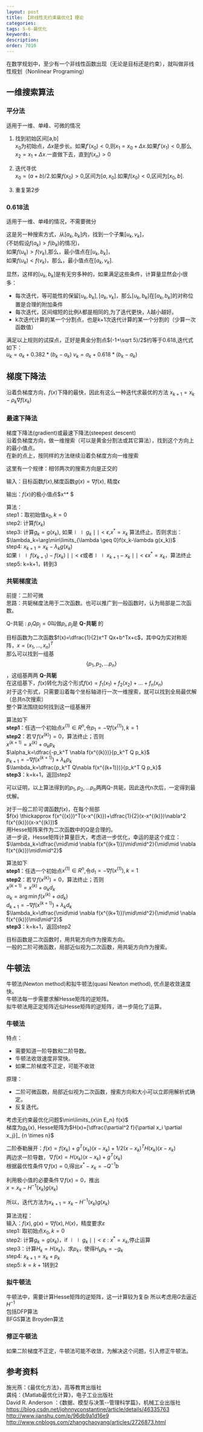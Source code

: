 ```yaml
---
layout: post
title: 【非线性无约束最优化】理论
categories:
tags: 5-6-最优化
keywords:
description:
order: 7010
---
```




在数学规划中，至少有一个非线性函数出现（无论是目标还是约束），就叫做非线性规划（Nonlinear Programing）
## 一维搜索算法

### 平分法
适用于一维、单峰、可微的情况
1. 找到初始区间[a,b]  
$x_0$为初始点，$\Delta x$是步长。如果$f'(x_0)<0$,则$x_1=x_0+\Delta x$.如果$f'(x_1)<0$,那么$x_2=x_1+\Delta x$.一直做下去，直到$f(x_n)>0$  

2. 迭代寻优  
$x_0=(a+b)/2$.如果$f(x_0)>0$,区间为$[a,x_0]$.如果$f(x_0)<0$,区间为$[x_0,b]$.

3. 重复第2步

### 0.618法
适用于一维、单峰的情况，不需要微分  

这是另一种搜索方式，从$[a_k,b_k]$内，找到一个子集$[u_k,v_k]$，  
(不妨假设$f(a_k)>f(b_k)$的情况)，  
如果$f(u_k)>f(v_k)$,那么，最小值点在$[u_k,b_k]$，  
如果$f(u_k)<f(v_k)$，那么，最小值点在$[a_k,v_k]$.

显然，这样的$[u_k,b_k]$是有无穷多种的，如果满足这些条件，计算量显然会小很多：
- 每次迭代，等可能性的保留$[u_k,b_k],[a_k,v_k]$，那么$[u_k,b_k]$在$[a_k,b_k]$的对称位置是合理的附加条件
- 每次迭代，区间缩短的比例$\lambda$都是相同的,为了迭代更快，$\lambda$越小越好。
- k次迭代计算的某一个分割点，也是k+1次迭代计算的某一个分割的（少算一次函数值）

满足以上规则的试探点，正好是黄金分割点$(-1+\sqrt 5)/2$约等于0.618,迭代式如下：  
$u_k=a_k+0.382* (b_k - a_k)$
$v_k=a_k+0.618* (b_k - a_k)$


## 梯度下降法

沿着负梯度方向，$f(x)$下降的最快，因此有这么一种迭代求最优的方法
$x_{k+1}=x_k-\rho_k \nabla f(x_k)$  

### 最速下降法
梯度下降法(gradient)或最速下降法(steepest descent)  
沿着负梯度方向，做一维搜索（可以是黄金分割法或其它算法），找到这个方向上的最小值点。   
在新的点上，按同样的方法继续沿着负梯度方向一维搜索   

这里有一个规律：相邻两次的搜索方向是正交的

输入：目标函数$f(x)$,梯度函数$g(x)=\nabla f(x)$, 精度$\epsilon$  


输出：$f(x)$的极小值点$x^* $  


算法：  
step1：取初始值$x_0,k=0$  
step2: 计算$f(x_k)$  
step3: 计算$g_k=g(x_k)$, 如果$\mid \mid g_k \mid\mid <\epsilon$,$x^* =x_k$ 算法终止。否则求出：  
$\lambda_k=\arg\min\limits_{\lambda \geq 0}f(x_k-\lambda g(x_k))$  
step4: $x_{k+1}=x_k-\lambda_k g(x_k)$  
如果$\mid\mid f(x_{k+1})-f(x_k)\mid\mid <\epsilon$或者$\mid\mid x_{k+1}-x_k\mid\mid<\epsilon$$x^* =x_k$，算法终止  
step5: k=k+1，转到3  


### 共轭梯度法
前提：二阶可微  
思路：共轭梯度法用于二次函数。也可以推广到一般函数时，认为局部是二次函数。  


Q-共轭
:    $p_i Q p_j =0$叫做$p_i,p_j$是 **Q-共轭** 的  


目标函数为二次函数$f(x)=\dfrac{1}{2}x^T Qx+b^Tx+c$，其中Q为实对称矩阵，$x=(x_1,...,x_n)^T$  
那么可以找到一组基$$\{ p_1,p_2,...p_n\}$$，这组基两两 **Q-共轭**  
在这组基下，$f(x)$转化为这个形式$f(x)=f_1(x_1)+f_2(x_2)+...+f_n(x_n)$  
对于这个形式，只需要沿着每个坐标轴进行一次一维搜索，就可以找到全局最优解（总共n次搜索）  
整个算法围绕如何找到这一组基展开  


算法如下  
**step1**：任选一个初始点$x^{(1)}\in R^n$,令$p_1=-\nabla f(x^{(1)}), k=1$  
**step2**：若$\nabla f(x^{(k)})=0$，算法终止；否则  
$x^{(k+1)}=x^{(k)}+\alpha_k p_k$  
$\alpha_k=\dfrac{-p_k^T \nabla f(x^{(k)})}{p_k^T Q p_k}$  
$p_{k+1}=-\nabla f(x^{(k+1)})+\lambda_kp_k$  
$\lambda_k=\dfrac{p_k^T Q\nabla f(x^{(k+1)})}{p_k^T Q p_k}$  
**step3**：k=k+1，返回step2  


可以证明，以上算法得到的$p_1,p_2,...p_n$两两Q-共轭，因此迭代n次后，一定得到最优解。  


对于一般二阶可谓函数$f(x)$，在每个局部  
$f(x) \thickapprox f(x^{(x)})^T(x-x^{(k)})+\dfrac{1}{2}(x-x^{(k)})\nabla^2 f(x^{(k)})(x-x^{(k)})$  
用Hesse矩阵来作为二次函数中的Q是合理的。  
进一步说，Hesse矩阵计算量巨大，考虑进一步优化，幸运的是这个成立：$\lambda_k=\dfrac{\mid\mid \nabla f(x^{(k+1)})\mid\mid^2}{\mid\mid \nabla f(x^{(k)})\mid\mid^2}$  


算法如下  
**step1**：任选一个初始点$x^{(1)}\in R^n$,令$d_1=-\nabla f(x^{(1)}), k=1$  
**step2**：若$\nabla f(x^{(k)})=0$，算法终止；否则  
$x^{(k+1)}=x^{(k)}+\alpha_k d_k$  
$\alpha_k=\arg\min f(x^{(k)}+\alpha d_k)$  
$d_{k+1}=-\nabla f(x^{(k+1)})+\lambda_kd_k$  
$\lambda_k=\dfrac{\mid\mid \nabla f(x^{(k+1)})\mid\mid^2}{\mid\mid \nabla f(x^{(k)})\mid\mid^2}$  
**step3**：k=k+1，返回step2  



目标函数是二次函数时，用共轭方向作为搜索方向。  
一般的二阶可微函数，局部近似视为二次函数，用共轭方向作为搜索。  

## 牛顿法

牛顿法(Newton method)和拟牛顿法(quasi Newton method), 优点是收敛速度快。  
牛顿法每一步需要求解Hesse矩阵的逆矩阵。  
拟牛顿法用正定矩阵近似Hesse矩阵的逆矩阵，进一步简化了运算。  

### 牛顿法
特点：
- 需要知道一阶导数和二阶导数。   
- 牛顿法收敛速度非常快。  
- 如果二阶梯度不正定，可能不收敛  


原理：  
- 二阶可微函数，局部近似视为二次函数，搜索方向和大小可以立即用解析式确定。  
- 反复迭代。  


考虑无约束最优化问题$\min\limits_{x\in E_n} f(x)$  
梯度为$g_k(x)$, Hesse矩阵为$H(x)=[\dfrac{\partial^2 f}{\partial x_i \partial x_j}]_ {n \times n}$  


二阶泰勒展开：$f(x)=f(x_k)+g^T(x_k)(x-x_k)+1/2 (x-x_k)^T H(x_k)(x-x_k)$  
两边求一阶导数，$\nabla f(x)=H(x_k)(x-x_k)+g^T(x_k)$  
根据最优性条件$\nabla f(x)=0$,得出$x^* - x_k = -Q^{-1}b$  


利用极小值的必要条件$\nabla f(x)=0$，推出  
$x=x_k-H^{-1}(x_k)g(x_k)$  


所以，迭代方法为$x_{k+1}=x_k-H^{-1}(x_k)g(x_k)$  


算法流程：  
输入：$f(x), g(x)=\nabla f(x), H(x)$，精度要求$\varepsilon$  
step1: 取初始点$x_0, k=0$  
step2: 计算$g_k=g(x_k)$，if $\mid \mid g_k \mid \mid<\varepsilon$ : $x^* =x_k$,停止运算  
step3：计算$H_k=H(x_k)$，求$p_k$，使得$H_kp_k=-g_k$  
step4: $x_{k+1}=x_k+p_k$  
step5: $k=k+1$转到2


### 拟牛顿法

牛顿法中，需要计算Hesse矩阵的逆矩阵，这一计算较为复杂
所以考虑用$G$去逼近$H^{-1}$  
包括DFP算法  
BFGS算法
Broyden算法

### 修正牛顿法
如果二阶梯度不正定，牛顿法可能不收敛，为解决这个问题，引入修正牛顿法。  


## 参考资料
施光燕：《最优化方法》，高等教育出版社  
龚纯：《Matlab最优化计算》，电子工业出版社  
David R. Anderson ：《数据、模型与决策--管理科学篇》，机械工业出版社  
https://blog.csdn.net/johnnyconstantine/article/details/46335763  
http://www.jianshu.com/p/96db9a1d16e9  
http://www.cnblogs.com/zhangchaoyang/articles/2726873.html  
